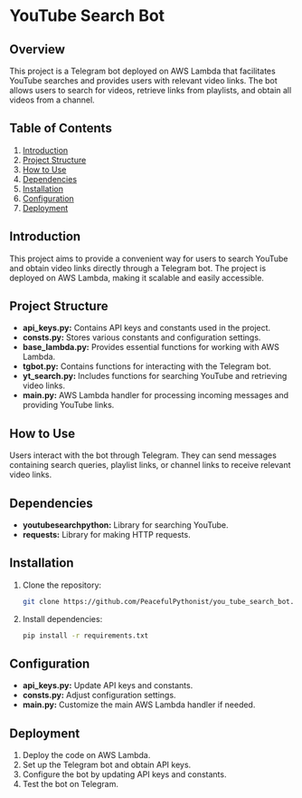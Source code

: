 # YouTube Search Bot

## Overview

This project is a Telegram bot deployed on AWS Lambda that facilitates YouTube searches and provides users with relevant video links. The bot allows users to search for videos, retrieve links from playlists, and obtain all videos from a channel.

## Table of Contents

1. [Introduction](#introduction)
2. [Project Structure](#project-structure)
3. [How to Use](#how-to-use)
4. [Dependencies](#dependencies)
5. [Installation](#installation)
6. [Configuration](#configuration)
7. [Deployment](#deployment)

## Introduction

This project aims to provide a convenient way for users to search YouTube and obtain video links directly through a Telegram bot. The project is deployed on AWS Lambda, making it scalable and easily accessible.

## Project Structure

- **api_keys.py:** Contains API keys and constants used in the project.
- **consts.py:** Stores various constants and configuration settings.
- **base_lambda.py:** Provides essential functions for working with AWS Lambda.
- **tgbot.py:** Contains functions for interacting with the Telegram bot.
- **yt_search.py:** Includes functions for searching YouTube and retrieving video links.
- **main.py:** AWS Lambda handler for processing incoming messages and providing YouTube links.

## How to Use

Users interact with the bot through Telegram. They can send messages containing search queries, playlist links, or channel links to receive relevant video links.

## Dependencies

- **youtubesearchpython:** Library for searching YouTube.
- **requests:** Library for making HTTP requests.

## Installation

1. Clone the repository:

    ```bash
    git clone https://github.com/PeacefulPythonist/you_tube_search_bot.git
    ```

2. Install dependencies:

    ```bash
    pip install -r requirements.txt
    ```

## Configuration

- **api_keys.py:** Update API keys and constants.
- **consts.py:** Adjust configuration settings.
- **main.py:** Customize the main AWS Lambda handler if needed.

## Deployment

1. Deploy the code on AWS Lambda.
2. Set up the Telegram bot and obtain API keys.
3. Configure the bot by updating API keys and constants.
4. Test the bot on Telegram.

